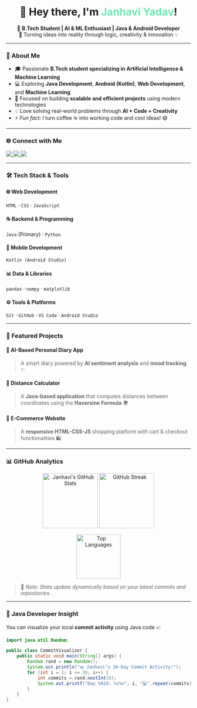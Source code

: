  <!-- 🌟 PROFILE HEADER -->
<h1 align="center">👋 Hey there, I'm <span style="color:#6EE7B7;">Janhavi Yadav</span>!</h1>

<p align="center">
  💫 <b>B.Tech Student | AI & ML Enthusiast | Java & Android Developer</b><br>
  🚀 Turning ideas into reality through logic, creativity & innovation 💡
</p>

---

### 🌸 About Me

- 🎓 Passionate **B.Tech student specializing in Artificial Intelligence & Machine Learning**  
- 💻 Exploring **Java Development**, **Android (Kotlin)**, **Web Development**, and **Machine Learning**  
- 🌱 Focused on building **scalable and efficient projects** using modern technologies  
- 💡 Love solving real-world problems through **AI + Code + Creativity**  
- ⚡ *Fun fact:* I turn coffee ☕ into working code and cool ideas! 😄  

---

### 🌐 Connect with Me  

<p align="left">
  <a href="https://www.linkedin.com/in/janhavi-yadav-41a674280/" target="_blank">
    <img src="https://img.shields.io/badge/LinkedIn-%230077B5.svg?style=for-the-badge&logo=linkedin&logoColor=white" />
  </a>
  <a href="mailto:janhaviyadav14062006@gmail.com">
    <img src="https://img.shields.io/badge/Email-D14836?style=for-the-badge&logo=gmail&logoColor=white" />
  </a>
  <a href="https://github.com/janhavi264" target="_blank">
    <img src="https://img.shields.io/badge/GitHub-181717?style=for-the-badge&logo=github&logoColor=white" />
  </a>
</p>

---

### 🛠️ Tech Stack & Tools  

#### 🌐 Web Development  
`HTML` · `CSS` · `JavaScript`  

#### ☕ Backend & Programming  
`Java` (Primary) · `Python`  

#### 📱 Mobile Development  
`Kotlin (Android Studio)`  

#### 📊 Data & Libraries  
`pandas` · `numpy` · `matplotlib`  

#### ⚙️ Tools & Platforms  
`Git` · `GitHub` · `VS Code` · `Android Studio`  

---

### 🚀 Featured Projects  

#### 🧠 AI-Based Personal Diary App  
> A smart diary powered by **AI sentiment analysis** and **mood tracking** ✨  

#### 📏 Distance Calculator  
> A **Java-based application** that computes distances between coordinates using the **Haversine Formula** 🌍  

#### 🛒 E-Commerce Website  
> A **responsive HTML-CSS-JS** shopping platform with cart & checkout functionalities 🛍️  

---

### 📊 GitHub Analytics  

<p align="center">
  <img src="https://github-readme-stats.vercel.app/api?username=janhavi264&show_icons=true&theme=tokyonight&hide_border=false&count_private=true" height="150" alt="Janhavi's GitHub Stats" />
  <img src="https://github-readme-streak-stats.herokuapp.com/?user=janhavi264&theme=tokyonight" height="150" alt="GitHub Streak" />
</p>

<p align="center">
  <img src="https://github-readme-stats.vercel.app/api/top-langs/?username=janhavi264&layout=compact&theme=tokyonight&langs_count=8&hide_border=false&custom_title=Most%20Used%20Languages&hide=html,css&card_width=400" height="120" alt="Top Languages" />
</p>

> 💬 *Note: Stats update dynamically based on your latest commits and repositories.*

---

### 🧩 Java Developer Insight

You can visualize your local **commit activity** using Java code 📈  

```java
import java.util.Random;

public class CommitVisualizer {
    public static void main(String[] args) {
        Random rand = new Random();
        System.out.println("📊 Janhavi’s 30-Day Commit Activity:");
        for (int i = 1; i <= 30; i++) {
            int commits = rand.nextInt(6);
            System.out.printf("Day %02d: %s%n", i, "💻".repeat(commits));
        }
    }
}
